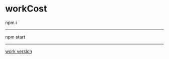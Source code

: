 # workCost
npm i
<hr style = 'color:black'/>
npm start
<hr/>
<a href = 'https://yoursalary.herokuapp.com/' target='_blanc'>work version<a/>

